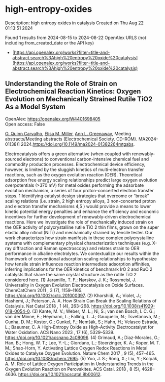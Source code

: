 # high-entropy-oxides
Description: high entropy oxides in catalysis
Created on Thu Aug 22 01:13:51 2024

Found 1 results from 2024-08-15 to 2024-08-22
OpenAlex URLS (not including from_created_date or the API key)
- [https://api.openalex.org/works?filter=title-and-abstract.search%3Ahigh%20entropy%20oxide%20catalysis](https://api.openalex.org/works?filter=title-and-abstract.search%3Ahigh%20entropy%20oxide%20catalysis)

## Understanding the Role of Strain on Electrochemical Reaction Kinetics: Oxygen Evolution on Mechanically Strained Rutile TiO2 As a Model System   

OpenAlex: https://openalex.org/W4401698405    
Open access: False
    
[O. Quinn Carvalho](https://openalex.org/A5106617349), [Elisa M. Miller](https://openalex.org/A5030845529), [Ann L. Greenaway](https://openalex.org/A5071458569), Meeting abstracts/Meeting abstracts (Electrochemical Society. CD-ROM). MA2024-01(38)] 2024.https://doi.org/10.1149/ma2024-01382264mtgabs.
    
Electrocatalysis offers a green alternative (when coupled with renewably-sourced electrons) to conventional carbon-intensive chemical fuel and commodity production processes. Electrochemical device efficiency, however, is limited by the sluggish kinetics of multi-electron transfer reactions, such as the oxygen evolution reaction (OER). Theoretical adsorption free energy scaling relationships predict large oxygen evolution overpotentials (>370 mV) for metal oxides performing the adsorbate evolution mechanism, a series of four proton-concerted electron transfer steps. 1 Identifying catalyst design strategies that overcome or “break” scaling relations (i.e. strain, 2 high entropy alloys, 3 non-concerted proton and electron transfer mechanisms 4,5 ) would provide a means to lower kinetic potential energy penalties and enhance the efficiency and economic incentives for further development of renewably-driven electrochemical reactions. Here we investigate the role of mechanically induced strain on the OER activity of polycrystalline rutile TiO 2 thin films, grown on the super elastic alloy nitinol (NiTi) and mechanically strained by tensile tester. Our work characterizes how strain manifests in these complex polycrystalline systems with complementary physical characterization techniques (e.g. X-ray diffraction and Raman spectroscopy) and relates strain to OER performance in alkaline electrolytes. We contextualize our results within the framework of conventional adsorption scaling relationships to hypothesize how tensile strain influences reaction intermediate adsorption affinities, inferring implications for the OER kinetics of benchmark IrO 2 and RuO 2 catalysts that share the same crystal structure as the rutile TiO 2 considered here. (1) Jaramillo, T. F.; Nørskov, J. K.; Rossmeisl, J. Universality in Oxygen Evolution Electrocatalysis on Oxide Surfaces. ChemCatChem 2011 , 3 (7), 1159–1165. https://doi.org/10.1002/cctc.201000397. (2) Khorshidi, A.; Violet, J.; Hashemi, J.; Peterson, A. A. How Strain Can Break the Scaling Relations of Catalysis. Nat Catal 2018 , 1 (4), 263–268. https://doi.org/10.1038/s41929-018-0054-0. (3) Kante, M. V.; Weber, M. L.; Ni, S.; van den Bosch, I. C. G.; van der Minne, E.; Heymann, L.; Falling, L. J.; Gauquelin, N.; Tsvetanova, M.; Cunha, D. M.; Koster, G.; Gunkel, F.; Nemšák, S.; Hahn, H.; Velasco Estrada, L.; Baeumer, C. A High-Entropy Oxide as High-Activity Electrocatalyst for Water Oxidation. ACS Nano 2023 , 17 (6), 5329–5339. https://doi.org/10.1021/acsnano.2c08096. (4) Grimaud, A.; Diaz-Morales, O.; Han, B.; Hong, W. T.; Lee, Y.-L.; Giordano, L.; Stoerzinger, K. A.; Koper, M. T. M.; Shao-Horn, Y. Activating Lattice Oxygen Redox Reactions in Metal Oxides to Catalyse Oxygen Evolution. Nature Chem 2017 , 9 (5), 457–465. https://doi.org/10.1038/nchem.2695. (5) Yoo, J. S.; Rong, X.; Liu, Y.; Kolpak, A. M. Role of Lattice Oxygen Participation in Understanding Trends in the Oxygen Evolution Reaction on Perovskites. ACS Catal. 2018 , 8 (5), 4628–4636. https://doi.org/10.1021/acscatal.8b00612.    

    

